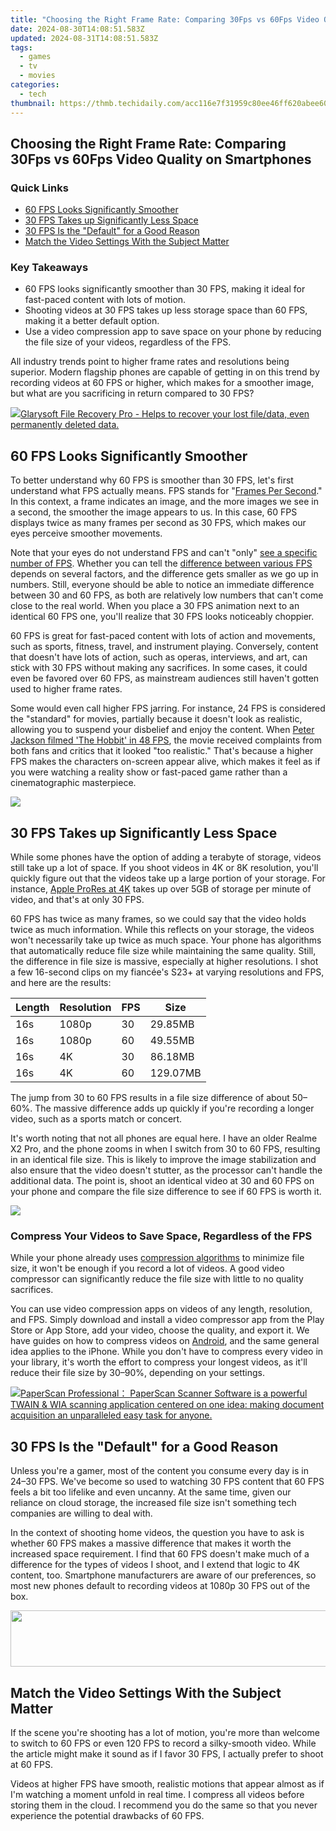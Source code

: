 ```yaml
---
title: "Choosing the Right Frame Rate: Comparing 30Fps vs 60Fps Video Quality on Smartphones"
date: 2024-08-30T14:08:51.583Z
updated: 2024-08-31T14:08:51.583Z
tags:
  - games
  - tv
  - movies
categories:
  - tech
thumbnail: https://thmb.techidaily.com/acc116e7f31959c80ee46ff620abee605b240216ab77712435cda97b5c53cabd.jpg
---
```


## Choosing the Right Frame Rate: Comparing 30Fps vs 60Fps Video Quality on Smartphones

### Quick Links

* [60 FPS Looks Significantly Smoother](https://program-issues.techidaily.com/overcoming-startup-obstacles-in-helldivers-ii-effective-ways-to-clear-a-black-screen-glitch/)
* [30 FPS Takes up Significantly Less Space](https://ai-topics.techidaily.com/2024-approved-exploring-ai-face-generators/)
* [30 FPS Is the "Default" for a Good Reason](https://techtrends.techidaily.com/overcoming-security-hurdles-a-step-by-step-fix-for-unverified-developer-alerts-on-macos/)
* [Match the Video Settings With the Subject Matter](https://network-issues.techidaily.com/enhance-performance-a-guide-to-upgrading-intel-gpus-on-win-7/)

### Key Takeaways

* 60 FPS looks significantly smoother than 30 FPS, making it ideal for fast-paced content with lots of motion.
* Shooting videos at 30 FPS takes up less storage space than 60 FPS, making it a better default option.
* Use a video compression app to save space on your phone by reducing the file size of your videos, regardless of the FPS.

 All industry trends point to higher frame rates and resolutions being superior. Modern flagship phones are capable of getting in on this trend by recording videos at 60 FPS or higher, which makes for a smoother image, but what are you sacrificing in return compared to 30 FPS?

<!-- affiliate ads begin -->
<a href="https://order.glarysoft.com/order/checkout.php?PRODS=35408920&QTY=1&AFFILIATE=108875&CART=1"><img src="https://secure.avangate.com/images/merchant/6734fa703f6633ab896eecbdfad8953a/products/FR-200-1.png" border="0">Glarysoft File Recovery Pro - Helps to recover your lost file/data, even permanently deleted data. </a>
<!-- affiliate ads end -->
##  60 FPS Looks Significantly Smoother

 To better understand why 60 FPS is smoother than 30 FPS, let's first understand what FPS actually means. FPS stands for "[Frames Per Second](https://facebook-video-footage.techidaily.com/new-in-2024-build-stellar-youtube-beginnings-on-a-shoestring-budget/)." In this context, a frame indicates an image, and the more images we see in a second, the smoother the image appears to us. In this case, 60 FPS displays twice as many frames per second as 30 FPS, which makes our eyes perceive smoother movements.

 Note that your eyes do not understand FPS and can't "only" [see a specific number of FPS](https://screen-recording.techidaily.com/updated-perfecting-video-cuts-the-role-of-visual-callouts-in-edits/). Whether you can tell the [difference between various FPS](https://tech-haven.techidaily.com/artificial-intelligence-oversight-four-potential-regulatory-avenues/) depends on several factors, and the difference gets smaller as we go up in numbers. Still, everyone should be able to notice an immediate difference between 30 and 60 FPS, as both are relatively low numbers that can't come close to the real world. When you place a 30 FPS animation next to an identical 60 FPS one, you'll realize that 30 FPS looks noticeably choppier.

 60 FPS is great for fast-paced content with lots of action and movements, such as sports, fitness, travel, and instrument playing. Conversely, content that doesn't have lots of action, such as operas, interviews, and art, can stick with 30 FPS without making any sacrifices. In some cases, it could even be favored over 60 FPS, as mainstream audiences still haven't gotten used to higher frame rates.

 Some would even call higher FPS jarring. For instance, 24 FPS is considered the "standard" for movies, partially because it doesn't look as realistic, allowing you to suspend your disbelief and enjoy the content. When [Peter Jackson filmed 'The Hobbit' in 48 FPS](https://www.slashfilm.com/999120/peter-jackson-knows-the-first-hobbit-film-didnt-nail-48-frames-per-second/), the movie received complaints from both fans and critics that it looked "too realistic." That's because a higher FPS makes the characters on-screen appear alive, which makes it feel as if you were watching a reality show or fast-paced game rather than a cinematographic masterpiece.

<!-- affiliate ads begin -->
<a href="https://estore.winxdvd.com/order/checkout.php?PRODS=4081991&QTY=1&AFFILIATE=108875&CART=1"><img src="https://www.winxdvd.com/affiliate/new-banner/wt-500x500.jpg" border="0"></a>
<!-- affiliate ads end -->
##  30 FPS Takes up Significantly Less Space

 While some phones have the option of adding a terabyte of storage, videos still take up a lot of space. If you shoot videos in 4K or 8K resolution, you'll quickly figure out that the videos take up a large portion of your storage. For instance, [Apple ProRes at 4K](https://snapchat-videos.techidaily.com/new-in-2024-smooth-operations-direct-backup-of-camera-roll-images-to-social-media-apps/) takes up over 5GB of storage per minute of video, and that's at only 30 FPS.

 60 FPS has twice as many frames, so we could say that the video holds twice as much information. While this reflects on your storage, the videos won't necessarily take up twice as much space. Your phone has algorithms that automatically reduce file size while maintaining the same quality. Still, the difference in file size is massive, especially at higher resolutions. I shot a few 16-second clips on my fiancée's S23+ at varying resolutions and FPS, and here are the results:

| Length | Resolution | FPS | Size     |
| ------ | ---------- | --- | -------- |
| 16s    | 1080p      | 30  | 29.85MB  |
| 16s    | 1080p      | 60  | 49.55MB  |
| 16s    | 4K         | 30  | 86.18MB  |
| 16s    | 4K         | 60  | 129.07MB |

 The jump from 30 to 60 FPS results in a file size difference of about 50–60%. The massive difference adds up quickly if you're recording a longer video, such as a sports match or concert.

 It's worth noting that not all phones are equal here. I have an older Realme X2 Pro, and the phone zooms in when I switch from 30 to 60 FPS, resulting in an identical file size. This is likely to improve the image stabilization and also ensure that the video doesn't stutter, as the processor can't handle the additional data. The point is, shoot an identical video at 30 and 60 FPS on your phone and compare the file size difference to see if 60 FPS is worth it.

<!-- affiliate ads begin -->
<a href="https://secure.2checkout.com/order/checkout.php?PRODS=37100474&QTY=1&AFFILIATE=108875&CART=1"><img src="https://awario.com/images/pages/index/img-platform-ui-1280@1x.avif" border="0"></a>
<!-- affiliate ads end -->
###  Compress Your Videos to Save Space, Regardless of the FPS

 While your phone already uses [compression algorithms](https://extra-information.techidaily.com/top-30-camcorders-directly-at-your-eyes/) to minimize file size, it won't be enough if you record a lot of videos. A good video compressor can significantly reduce the file size with little to no quality sacrifices.

 You can use video compression apps on videos of any length, resolution, and FPS. Simply download and install a video compressor app from the Play Store or App Store, add your video, choose the quality, and export it. We have guides on how to compress videos on [Android](https://fox-direct.techidaily.com/6-superior-tools-for-effortless-linkedin-videos-extraction/), and the same general idea applies to the iPhone. While you don't have to compress every video in your library, it's worth the effort to compress your longest videos, as it'll reduce their file size by 30–90%, depending on your settings.

<!-- affiliate ads begin -->
<a href="https://secure.2checkout.com/order/checkout.php?PRODS=37540879&QTY=1&AFFILIATE=108875&CART=1"><img src="https://paperscan.orpalis.com/img/content/You_prefer_to_use.png" border="0">PaperScan Professional： PaperScan Scanner Software is a powerful TWAIN & WIA scanning application centered on one idea: making document acquisition an unparalleled easy task for anyone.</a>
<!-- affiliate ads end -->
##  30 FPS Is the "Default" for a Good Reason

 Unless you're a gamer, most of the content you consume every day is in 24–30 FPS. We've become so used to watching 30 FPS content that 60 FPS feels a bit too lifelike and even uncanny. At the same time, given our reliance on cloud storage, the increased file size isn't something tech companies are willing to deal with.

 In the context of shooting home videos, the question you have to ask is whether 60 FPS makes a massive difference that makes it worth the increased space requirement. I find that 60 FPS doesn't make much of a difference for the types of videos I shoot, and I extend that logic to 4K content, too. Smartphone manufacturers are aware of our preferences, so most new phones default to recording videos at 1080p 30 FPS out of the box.

<!-- affiliate ads begin -->
<a href="https://zonlipartnershipprogram.pxf.io/c/5597632/1596691/17882" target="_top" id="1596691"><img src="//a.impactradius-go.com/display-ad/17882-1596691" border="0" alt="" width="728" height="90"/></a><img height="0" width="0" src="https://imp.pxf.io/i/5597632/1596691/17882" style="position:absolute;visibility:hidden;" border="0" />
<!-- affiliate ads end -->
##  Match the Video Settings With the Subject Matter

 If the scene you're shooting has a lot of motion, you're more than welcome to switch to 60 FPS or even 120 FPS to record a silky-smooth video. While the article might make it sound as if I favor 30 FPS, I actually prefer to shoot at 60 FPS.

 Videos at higher FPS have smooth, realistic motions that appear almost as if I'm watching a moment unfold in real time. I compress all videos before storing them in the cloud. I recommend you do the same so that you never experience the potential drawbacks of 60 FPS.

<ins class="adsbygoogle"
     style="display:block"
     data-ad-format="autorelaxed"
     data-ad-client="ca-pub-7571918770474297"
     data-ad-slot="1223367746"></ins>



<ins class="adsbygoogle"
     style="display:block"
     data-ad-client="ca-pub-7571918770474297"
     data-ad-slot="8358498916"
     data-ad-format="auto"
     data-full-width-responsive="true"></ins>


